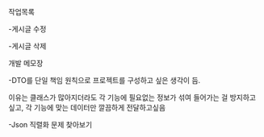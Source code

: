 작업목록

-게시글 수정

-게시글 삭제


개발 메모장

-DTO를 단일 책임 원칙으로 프로젝트를 구성하고 싶은 생각이 듬.

이유는 클래스가 많아지더라도 각 기능에 필요없는 정보가 섞여 들어가는 걸 방지하고 싶고, 
각 기능에 맞는 데이터만 깔끔하게 전달하고싶음

-Json 직렬화 문제 찾아보기
